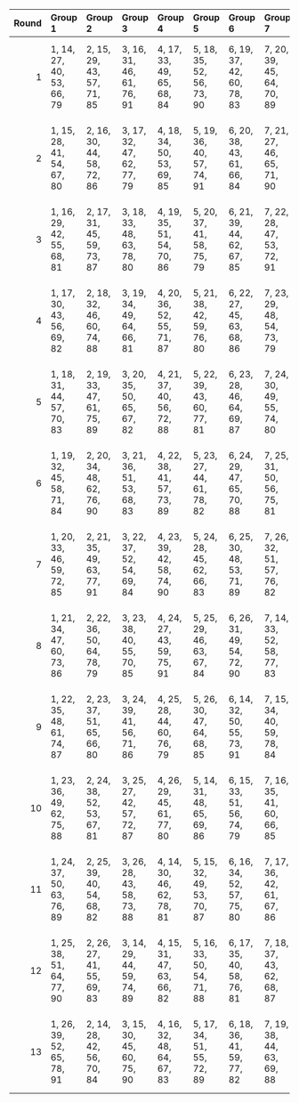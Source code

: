 |   Round | Group 1                   | Group 2                   | Group 3                   | Group 4                   | Group 5                   | Group 6                   | Group 7                   | Group 8                   | Group 9                   | Group 10                   | Group 11                   | Group 12                   | Group 13                   |
|--------:|:--------------------------|:--------------------------|:--------------------------|:--------------------------|:--------------------------|:--------------------------|:--------------------------|:--------------------------|:--------------------------|:---------------------------|:---------------------------|:---------------------------|:---------------------------|
|       1 | 1, 14, 27, 40, 53, 66, 79 | 2, 15, 29, 43, 57, 71, 85 | 3, 16, 31, 46, 61, 76, 91 | 4, 17, 33, 49, 65, 68, 84 | 5, 18, 35, 52, 56, 73, 90 | 6, 19, 37, 42, 60, 78, 83 | 7, 20, 39, 45, 64, 70, 89 | 8, 21, 28, 48, 55, 75, 82 | 9, 22, 30, 51, 59, 67, 88 | 10, 23, 32, 41, 63, 72, 81 | 11, 24, 34, 44, 54, 77, 87 | 12, 25, 36, 47, 58, 69, 80 | 13, 26, 38, 50, 62, 74, 86 |
|       2 | 1, 15, 28, 41, 54, 67, 80 | 2, 16, 30, 44, 58, 72, 86 | 3, 17, 32, 47, 62, 77, 79 | 4, 18, 34, 50, 53, 69, 85 | 5, 19, 36, 40, 57, 74, 91 | 6, 20, 38, 43, 61, 66, 84 | 7, 21, 27, 46, 65, 71, 90 | 8, 22, 29, 49, 56, 76, 83 | 9, 23, 31, 52, 60, 68, 89 | 10, 24, 33, 42, 64, 73, 82 | 11, 25, 35, 45, 55, 78, 88 | 12, 26, 37, 48, 59, 70, 81 | 13, 14, 39, 51, 63, 75, 87 |
|       3 | 1, 16, 29, 42, 55, 68, 81 | 2, 17, 31, 45, 59, 73, 87 | 3, 18, 33, 48, 63, 78, 80 | 4, 19, 35, 51, 54, 70, 86 | 5, 20, 37, 41, 58, 75, 79 | 6, 21, 39, 44, 62, 67, 85 | 7, 22, 28, 47, 53, 72, 91 | 8, 23, 30, 50, 57, 77, 84 | 9, 24, 32, 40, 61, 69, 90 | 10, 25, 34, 43, 65, 74, 83 | 11, 26, 36, 46, 56, 66, 89 | 12, 14, 38, 49, 60, 71, 82 | 13, 15, 27, 52, 64, 76, 88 |
|       4 | 1, 17, 30, 43, 56, 69, 82 | 2, 18, 32, 46, 60, 74, 88 | 3, 19, 34, 49, 64, 66, 81 | 4, 20, 36, 52, 55, 71, 87 | 5, 21, 38, 42, 59, 76, 80 | 6, 22, 27, 45, 63, 68, 86 | 7, 23, 29, 48, 54, 73, 79 | 8, 24, 31, 51, 58, 78, 85 | 9, 25, 33, 41, 62, 70, 91 | 10, 26, 35, 44, 53, 75, 84 | 11, 14, 37, 47, 57, 67, 90 | 12, 15, 39, 50, 61, 72, 83 | 13, 16, 28, 40, 65, 77, 89 |
|       5 | 1, 18, 31, 44, 57, 70, 83 | 2, 19, 33, 47, 61, 75, 89 | 3, 20, 35, 50, 65, 67, 82 | 4, 21, 37, 40, 56, 72, 88 | 5, 22, 39, 43, 60, 77, 81 | 6, 23, 28, 46, 64, 69, 87 | 7, 24, 30, 49, 55, 74, 80 | 8, 25, 32, 52, 59, 66, 86 | 9, 26, 34, 42, 63, 71, 79 | 10, 14, 36, 45, 54, 76, 85 | 11, 15, 38, 48, 58, 68, 91 | 12, 16, 27, 51, 62, 73, 84 | 13, 17, 29, 41, 53, 78, 90 |
|       6 | 1, 19, 32, 45, 58, 71, 84 | 2, 20, 34, 48, 62, 76, 90 | 3, 21, 36, 51, 53, 68, 83 | 4, 22, 38, 41, 57, 73, 89 | 5, 23, 27, 44, 61, 78, 82 | 6, 24, 29, 47, 65, 70, 88 | 7, 25, 31, 50, 56, 75, 81 | 8, 26, 33, 40, 60, 67, 87 | 9, 14, 35, 43, 64, 72, 80 | 10, 15, 37, 46, 55, 77, 86 | 11, 16, 39, 49, 59, 69, 79 | 12, 17, 28, 52, 63, 74, 85 | 13, 18, 30, 42, 54, 66, 91 |
|       7 | 1, 20, 33, 46, 59, 72, 85 | 2, 21, 35, 49, 63, 77, 91 | 3, 22, 37, 52, 54, 69, 84 | 4, 23, 39, 42, 58, 74, 90 | 5, 24, 28, 45, 62, 66, 83 | 6, 25, 30, 48, 53, 71, 89 | 7, 26, 32, 51, 57, 76, 82 | 8, 14, 34, 41, 61, 68, 88 | 9, 15, 36, 44, 65, 73, 81 | 10, 16, 38, 47, 56, 78, 87 | 11, 17, 27, 50, 60, 70, 80 | 12, 18, 29, 40, 64, 75, 86 | 13, 19, 31, 43, 55, 67, 79 |
|       8 | 1, 21, 34, 47, 60, 73, 86 | 2, 22, 36, 50, 64, 78, 79 | 3, 23, 38, 40, 55, 70, 85 | 4, 24, 27, 43, 59, 75, 91 | 5, 25, 29, 46, 63, 67, 84 | 6, 26, 31, 49, 54, 72, 90 | 7, 14, 33, 52, 58, 77, 83 | 8, 15, 35, 42, 62, 69, 89 | 9, 16, 37, 45, 53, 74, 82 | 10, 17, 39, 48, 57, 66, 88 | 11, 18, 28, 51, 61, 71, 81 | 12, 19, 30, 41, 65, 76, 87 | 13, 20, 32, 44, 56, 68, 80 |
|       9 | 1, 22, 35, 48, 61, 74, 87 | 2, 23, 37, 51, 65, 66, 80 | 3, 24, 39, 41, 56, 71, 86 | 4, 25, 28, 44, 60, 76, 79 | 5, 26, 30, 47, 64, 68, 85 | 6, 14, 32, 50, 55, 73, 91 | 7, 15, 34, 40, 59, 78, 84 | 8, 16, 36, 43, 63, 70, 90 | 9, 17, 38, 46, 54, 75, 83 | 10, 18, 27, 49, 58, 67, 89 | 11, 19, 29, 52, 62, 72, 82 | 12, 20, 31, 42, 53, 77, 88 | 13, 21, 33, 45, 57, 69, 81 |
|      10 | 1, 23, 36, 49, 62, 75, 88 | 2, 24, 38, 52, 53, 67, 81 | 3, 25, 27, 42, 57, 72, 87 | 4, 26, 29, 45, 61, 77, 80 | 5, 14, 31, 48, 65, 69, 86 | 6, 15, 33, 51, 56, 74, 79 | 7, 16, 35, 41, 60, 66, 85 | 8, 17, 37, 44, 64, 71, 91 | 9, 18, 39, 47, 55, 76, 84 | 10, 19, 28, 50, 59, 68, 90 | 11, 20, 30, 40, 63, 73, 83 | 12, 21, 32, 43, 54, 78, 89 | 13, 22, 34, 46, 58, 70, 82 |
|      11 | 1, 24, 37, 50, 63, 76, 89 | 2, 25, 39, 40, 54, 68, 82 | 3, 26, 28, 43, 58, 73, 88 | 4, 14, 30, 46, 62, 78, 81 | 5, 15, 32, 49, 53, 70, 87 | 6, 16, 34, 52, 57, 75, 80 | 7, 17, 36, 42, 61, 67, 86 | 8, 18, 38, 45, 65, 72, 79 | 9, 19, 27, 48, 56, 77, 85 | 10, 20, 29, 51, 60, 69, 91 | 11, 21, 31, 41, 64, 74, 84 | 12, 22, 33, 44, 55, 66, 90 | 13, 23, 35, 47, 59, 71, 83 |
|      12 | 1, 25, 38, 51, 64, 77, 90 | 2, 26, 27, 41, 55, 69, 83 | 3, 14, 29, 44, 59, 74, 89 | 4, 15, 31, 47, 63, 66, 82 | 5, 16, 33, 50, 54, 71, 88 | 6, 17, 35, 40, 58, 76, 81 | 7, 18, 37, 43, 62, 68, 87 | 8, 19, 39, 46, 53, 73, 80 | 9, 20, 28, 49, 57, 78, 86 | 10, 21, 30, 52, 61, 70, 79 | 11, 22, 32, 42, 65, 75, 85 | 12, 23, 34, 45, 56, 67, 91 | 13, 24, 36, 48, 60, 72, 84 |
|      13 | 1, 26, 39, 52, 65, 78, 91 | 2, 14, 28, 42, 56, 70, 84 | 3, 15, 30, 45, 60, 75, 90 | 4, 16, 32, 48, 64, 67, 83 | 5, 17, 34, 51, 55, 72, 89 | 6, 18, 36, 41, 59, 77, 82 | 7, 19, 38, 44, 63, 69, 88 | 8, 20, 27, 47, 54, 74, 81 | 9, 21, 29, 50, 58, 66, 87 | 10, 22, 31, 40, 62, 71, 80 | 11, 23, 33, 43, 53, 76, 86 | 12, 24, 35, 46, 57, 68, 79 | 13, 25, 37, 49, 61, 73, 85 |